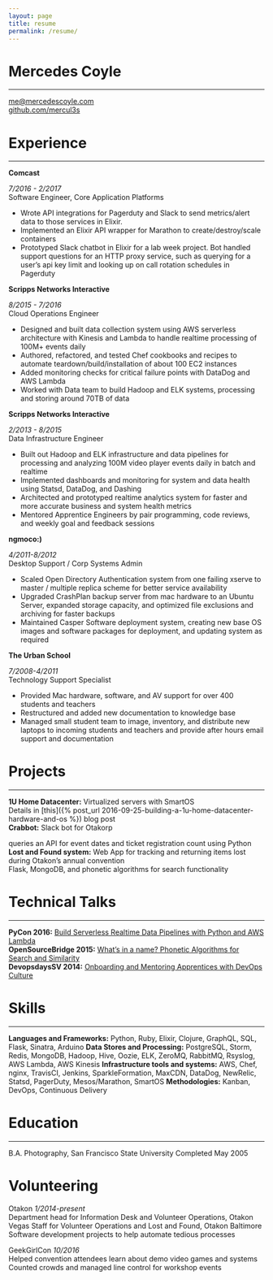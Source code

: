 ```yaml
---
layout: page
title: resume 
permalink: /resume/
---
```


# Mercedes Coyle 
---
me@mercedescoyle.com    
[github.com/mercul3s](http://github.com/mercul3s) 

# Experience

---     
**Comcast** 

*7/2016 - 2/2017*               
Software Engineer, Core Application Platforms
- Wrote API integrations for Pagerduty and Slack to send metrics/alert data to those services in Elixir. 
- Implemented an Elixir API wrapper for Marathon to create/destroy/scale containers
- Prototyped Slack chatbot in Elixir for a lab week project. Bot handled support questions for an HTTP proxy service, such as querying for a user’s api key limit and looking up on call rotation schedules in Pagerduty

**Scripps Networks Interactive** 

*8/2015 - 7/2016*   
Cloud Operations Engineer
- Designed and built data collection system using AWS serverless architecture with Kinesis and Lambda to handle realtime processing of 100M+ events daily
- Authored, refactored, and tested Chef cookbooks and recipes to automate teardown/build/installation of about 100 EC2 instances
- Added monitoring checks for critical failure points with DataDog and AWS Lambda
- Worked with Data team to build Hadoop and ELK systems, processing and storing around 70TB of data

**Scripps Networks Interactive** 

*2/2013 - 8/2015*   
Data Infrastructure Engineer
- Built out Hadoop and ELK infrastructure and data pipelines for processing and analyzing 100M video player events daily in batch and realtime
- Implemented dashboards and monitoring for system and data health using Statsd, DataDog, and Dashing
- Architected and prototyped realtime analytics system for faster and more accurate business and system health metrics
- Mentored Apprentice Engineers by pair programming, code reviews, and weekly goal and feedback sessions

**ngmoco:)** 

*4/2011-8/2012*     
Desktop Support / Corp Systems Admin                       
- Scaled Open Directory Authentication system from one failing xserve to master / multiple replica scheme for better service availability
- Upgraded CrashPlan backup server from mac hardware to an Ubuntu Server, expanded storage capacity, and optimized file exclusions and archiving for faster backups
- Maintained Casper Software deployment system, creating new base OS images and software packages for deployment, and updating system as required

**The Urban School**

*7/2008-4/2011*     
Technology Support Specialist
- Provided Mac hardware, software, and AV support for over 400 students and teachers
- Restructured and added new documentation to knowledge base
- Managed small student team to image, inventory, and distribute new laptops to incoming students and teachers and provide after hours email support and documentation

# Projects  
---     

**1U Home Datacenter:** Virtualized servers with SmartOS    
Details in [this]({% post_url 2016-09-25-building-a-1u-home-datacenter-hardware-and-os %}) blog post    
**Crabbot:** Slack bot for Otakorp  

queries an API for event dates and ticket registration count using Python   
**Lost and Found system:** Web App for tracking and returning items lost during Otakon’s annual convention  
Flask, MongoDB, and phonetic algorithms for search functionality

# Technical Talks
---

**PyCon 2016:** [Build Serverless Realtime Data Pipelines with Python and AWS Lambda](http://mercul.es/1UiUHEV)  
**OpenSourceBridge 2015:** [What’s in a name? Phonetic Algorithms for Search and Similarity](http://mercul.es/1EDEaqH)  
**DevopsdaysSV 2014:** [Onboarding and Mentoring Apprentices with DevOps Culture](http://mercul.es/1Bp6pXH)

# Skills
---

**Languages and Frameworks:** Python, Ruby, Elixir, Clojure, GraphQL, SQL, Flask, Sinatra, Arduino
**Data Stores and Processing:** PostgreSQL, Storm, Redis, MongoDB, Hadoop, Hive, Oozie, ELK, ZeroMQ, RabbitMQ, Rsyslog, AWS Lambda, AWS Kinesis
**Infrastructure tools and systems:** AWS, Chef, nginx, TravisCI, Jenkins, SparkleFormation, MaxCDN, DataDog, NewRelic, Statsd, PagerDuty, Mesos/Marathon, SmartOS
**Methodologies:** Kanban, DevOps, Continuous Delivery

# Education
---

B.A. Photography, San Francisco State University    Completed May 2005

# Volunteering

Otakon  *1/2014-present*    
Department head for Information Desk and Volunteer Operations, Otakon Vegas
Staff for Volunteer Operations and Lost and Found, Otakon Baltimore
Software development projects to help automate tedious processes

GeekGirlCon *10/2016*   
Helped convention attendees learn about demo video games and systems
Counted crowds and managed line control for workshop events
